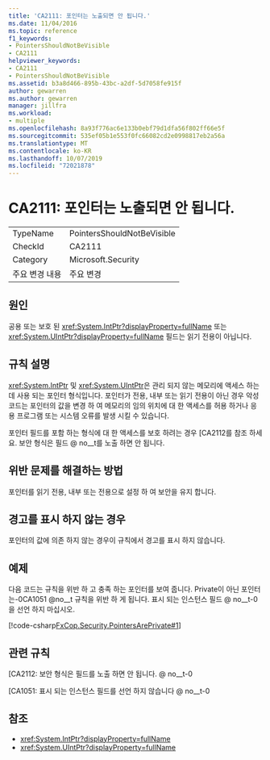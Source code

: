 ```yaml
---
title: 'CA2111: 포인터는 노출되면 안 됩니다.'
ms.date: 11/04/2016
ms.topic: reference
f1_keywords:
- PointersShouldNotBeVisible
- CA2111
helpviewer_keywords:
- CA2111
- PointersShouldNotBeVisible
ms.assetid: b3a8d466-895b-43bc-a2df-5d7058fe915f
author: gewarren
ms.author: gewarren
manager: jillfra
ms.workload:
- multiple
ms.openlocfilehash: 8a93f776ac6e133b0ebf79d1dfa56f802ff66e5f
ms.sourcegitcommit: 535ef05b1e553f0fc66082cd2e0998817eb2a56a
ms.translationtype: MT
ms.contentlocale: ko-KR
ms.lasthandoff: 10/07/2019
ms.locfileid: "72021878"
---
```

# <a name="ca2111-pointers-should-not-be-visible"></a>CA2111: 포인터는 노출되면 안 됩니다.

|||
|-|-|
|TypeName|PointersShouldNotBeVisible|
|CheckId|CA2111|
|Category|Microsoft.Security|
|주요 변경 내용|주요 변경|

## <a name="cause"></a>원인
공용 또는 보호 된 <xref:System.IntPtr?displayProperty=fullName> 또는 <xref:System.UIntPtr?displayProperty=fullName> 필드는 읽기 전용이 아닙니다.

## <a name="rule-description"></a>규칙 설명
 <xref:System.IntPtr> 및 <xref:System.UIntPtr>은 관리 되지 않는 메모리에 액세스 하는 데 사용 되는 포인터 형식입니다. 포인터가 전용, 내부 또는 읽기 전용이 아닌 경우 악성 코드는 포인터의 값을 변경 하 여 메모리의 임의 위치에 대 한 액세스를 허용 하거나 응용 프로그램 또는 시스템 오류를 발생 시킬 수 있습니다.

포인터 필드를 포함 하는 형식에 대 한 액세스를 보호 하려는 경우 [CA2112를 참조 하세요. 보안 형식은 필드 @ no__t를 노출 하면 안 됩니다.

## <a name="how-to-fix-violations"></a>위반 문제를 해결하는 방법
포인터를 읽기 전용, 내부 또는 전용으로 설정 하 여 보안을 유지 합니다.

## <a name="when-to-suppress-warnings"></a>경고를 표시 하지 않는 경우
포인터의 값에 의존 하지 않는 경우이 규칙에서 경고를 표시 하지 않습니다.

## <a name="example"></a>예제
다음 코드는 규칙을 위반 하 고 충족 하는 포인터를 보여 줍니다. Private이 아닌 포인터는-0CA1051 @no__t 규칙을 위반 하 게 됩니다. 표시 되는 인스턴스 필드 @ no__t-0을 선언 하지 마십시오.

[!code-csharp[FxCop.Security.PointersArePrivate#1](../code-quality/codesnippet/CSharp/ca2111-pointers-should-not-be-visible_1.cs)]

## <a name="related-rules"></a>관련 규칙
[CA2112: 보안 형식은 필드를 노출 하면 안 됩니다. @ no__t-0

[CA1051: 표시 되는 인스턴스 필드를 선언 하지 않습니다 @ no__t-0

## <a name="see-also"></a>참조

- <xref:System.IntPtr?displayProperty=fullName>
- <xref:System.UIntPtr?displayProperty=fullName>